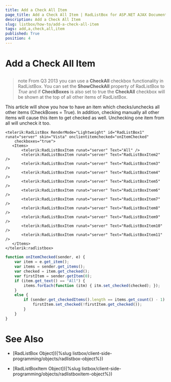 ```yaml
---
title: Add a Check All Item
page_title: Add a Check All Item | RadListBox for ASP.NET AJAX Documentation
description: Add a Check All Item
slug: listbox/how-to/add-a-check-all-item
tags: add,a,check,all,item
published: True
position: 4
---
```


# Add a Check All Item

## 

>note From Q3 2013 you can use a **CheckAll** checkbox functionality in RadListBox. You can set the **ShowCheckAll** property of RadListBox to *True* and if **CheckBoxes** is also set to true the **CheckAll** checkbox will be shown at the top of all other items of RadListBox.
>


This article will show you how to have an item which checks/unchecks all other items (CheckBoxes = True). In addition, checking manually all other items will cause this item to get checked as well. Unchecking one item from all will uncheck it too.

````ASPNET
<telerik:RadListBox RenderMode="Lightweight" id="RadListBox1" runat="server" skin="Vista" onclientitemchecked="onItemChecked"
	checkboxes="true">
   <Items>
	   <telerik:RadListBoxItem runat="server" Text="All" />
	   <telerik:RadListBoxItem runat="server" Text="RadListBoxItem2" />
	   <telerik:RadListBoxItem runat="server" Text="RadListBoxItem3" />
	   <telerik:RadListBoxItem runat="server" Text="RadListBoxItem4" />
	   <telerik:RadListBoxItem runat="server" Text="RadListBoxItem5" />
	   <telerik:RadListBoxItem runat="server" Text="RadListBoxItem6" />
	   <telerik:RadListBoxItem runat="server" Text="RadListBoxItem7" />
	   <telerik:RadListBoxItem runat="server" Text="RadListBoxItem8" />
	   <telerik:RadListBoxItem runat="server" Text="RadListBoxItem9" />
	   <telerik:RadListBoxItem runat="server" Text="RadListBoxItem10" />
	   <telerik:RadListBoxItem runat="server" Text="RadListBoxItem11" />
   </Items>
</telerik:radlistbox>
````

````JavaScript	
function onItemChecked(sender, e) {
	var item = e.get_item();
	var items = sender.get_items();
	var checked = item.get_checked();
	var firstItem = sender.getItem(0);
	if (item.get_text() == "All") {
		items.forEach(function (itm) { itm.set_checked(checked); });
	}
	else {
		if (sender.get_checkedItems().length == items.get_count() - 1) {
			firstItem.set_checked(!firstItem.get_checked());
		}
	}
}
````

# See Also

 * [RadListBox Object]({%slug listbox/client-side-programming/objects/radlistbox-object%})

 * [RadListBoxItem Object]({%slug listbox/client-side-programming/objects/radlistboxitem-object%})
